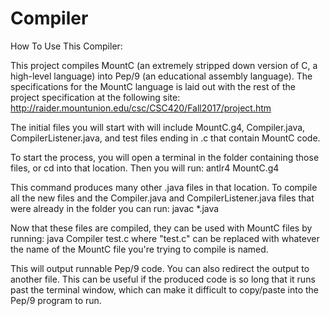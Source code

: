 # Compiler
How To Use This Compiler:

This project compiles MountC (an extremely stripped down version of C, a high-level language) into Pep/9 (an educational assembly language). The specifications for the MountC language is laid out with the rest of the project specification at the following site: http://raider.mountunion.edu/csc/CSC420/Fall2017/project.htm

The initial files you will start with will include MountC.g4, Compiler.java, CompilerListener.java, and test files ending in .c that contain MountC code.

To start the process, you will open a terminal in the folder containing those files, or cd into that location. Then you will run:
antlr4 MountC.g4

This command produces many other .java files in that location. To compile all the new files and the Compiler.java and CompilerListener.java files that were already in the folder you can run:
javac *.java

Now that these files are compiled, they can be used with MountC files by running:
java Compiler test.c
where "test.c" can be replaced with whatever the name of the MountC file you're trying to compile is named.

This will output runnable Pep/9 code. You can also redirect the output to another file. This can be useful if the produced code is so long that it runs past the terminal window, which can make it difficult to copy/paste into the Pep/9 program to run.

